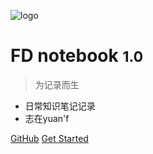<!-- 管封面的 -->

<!-- _coverpage.md -->

![logo](_media/icon.svg)  <!--logo-->

# FD notebook <small>1.0</small>

> 为记录而生

- 日常知识笔记记录
- 志在yuan'f


[GitHub](https://github.com/docsifyjs/docsify/)
[Get Started](#docsify)